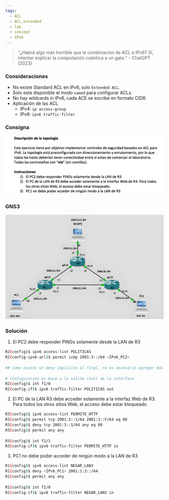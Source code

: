 ```yaml
---
tags:
  - ACL
  - ACL_extended
  - lab
  - concept
  - IPv6
---
```


> "¿Habrá algo más horrible que la combinación de ACL e IPv6? Sí, intentar explicar la computación cuántica a un gato."
>     -   ChatGPT (2023)

### Consideraciones
- No existe Standard ACL en IPv6, solo `Extended ACL`.
- Solo esta disponible el modo `named` para configurar ACLs.
- No hay wildcards in IPv6, cada ACE se escribe en formato CIDR.
- Aplicación de las ACL
	- IPv4: `ip access-group`
	- IPv6: `ipv6 traffic-filter`
### Consigna

![](_anexos_/Screenshot%20from%202023-12-29%2010-48-13.png)

### GNS3

![](_anexos_/zyro-image.png)

### Solución

1. El PC2 debe responder PINGs solamente desde la LAN de R3
``` bash
R2(config)$ ipv6 access-list POLITICAS
R2(config-ipv6-acl)$ permit icmp 2001:3::/64 <IPv6_PC2> 

## Como existe un deny implicito al final, no es necesario agregar más instrucciones

# Configuración en base a la salida (out) de la interface
R2(config)$ int f1/0
R2(config-if)$ ipv6 traffic-filter POLITICAS out
```

2. El PC de la LAN R3 debe acceder solamente a la interfaz Web de R3. Para todos los otros sitios Web, el acceso debe estar bloqueado
``` bash
R3(config)$ ipv6 access-list PERMITE_HTTP
R3(config)$ permit tcp 2001:3::1/64 2001:3::F/64 eq 80
R3(config)$ deny tcp 2001:3::1/64 any eq 80
R3(config)$ permit any any

R3(config)$ int f1/1
R3(config-if)$ ipv6 traffic-filter PERMITE_HTTP in
```

3. PC1 no debe poder acceder de ningún modo a la LAN de R3
``` bash
R1(config)$ ipv6 access-list NEGAR_LAN3
R1(config)$ deny <IPv6_PC1> 2001:1:3::/64
R1(config)$ permit any any

R1(config)$ int f1/0
R1(config-if)$ ipv6 traffic-filter NEGAR_LAN3 in
```